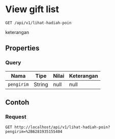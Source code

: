 # View gift list
```http
GET /api/v1/lihat-hadiah-poin
```
keterangan
## Properties
### Query
Nama | Tipe | Nilai | Keterangan
--- | --- | --- | ---
<code>pengirim</code> | String | null | null
## Contoh
### Request
```http
GET http://localhost/api/v1/lihat-hadiah-poin?pengirim=%2B6281935155404


```
